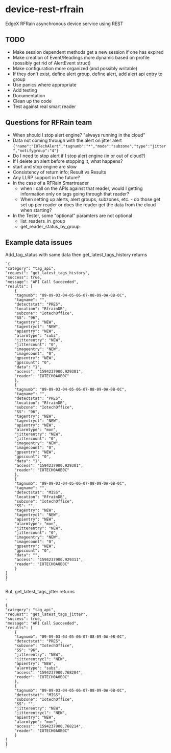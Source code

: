 # device-rest-rfrain
EdgeX RFRain asynchronous device service using REST

## TODO

- Make session dependent methods get a new session if one has expired
- Make creation of Event/Readings more dynamic based on profile (possibly get rid of AlertEvent struct)
- Make configuration more organized (and possibly writable)
- If they don't exist, define alert group, define alert, add alert api entry to group
- Use panics where appropriate
- Add testing
- Documentation
- Clean up the code
- Test against real smart reader

## Questions for RFRain team
- When should I stop alert engine?  "always running in the cloud"
- Data not coming through with the alert on jitter alert `{"name":"IOTechAlert","tagnumb":"*","mode":"subzone","type":"jitter","notifygroup":"4"}`
- Do I need to stop alert if I stop alert engine (in or out of cloud?)
- If I delete an alert before stopping it, what happens?
- start and stop engine are slow
- Consistency of return info; Result vs Results
- Any LLRP support in the future?
- In the case of a RFRain Smartreader
    - when I call on the APIs against that reader, would I getting information only on tags going through that reader?
    - When setting up alerts, alert groups, subzones, etc. - do those get set up per reader or does the reader get the data from the cloud when starting?
- In the Tester, some "optional" paramters are not optional
    - list_readers_in_group
    - get_reader_status_by_group


## Example data issues
Add_tag_status with same data then
    get_latest_tags_history returns

    `{
    "category": "tag_api",
    "request": "get_latest_tags_history",
    "success": true,
    "message": "API Call Succeeded",
    "results": [
        {
        "tagnumb": "09-09-03-04-05-06-07-08-09-0A-0B-0C",
        "tagname": "",
        "detectstat": "PRES",
        "location": "RfrainDB",
        "subzone": "IotechOffice",
        "SS": "96",
        "tagentry": "NEW",
        "tagentrycl": "NEW",
        "apientry": "NEW",
        "alarmtype": "subz",
        "jitterentry": "NEW",
        "jittercount": "0",
        "imageentry": "NEW",
        "imagecount": "0",
        "gpsentry": "NEW",
        "gpscount": "0",
        "data": "1",
        "access": "1594237900.929301",
        "reader": "IOTECH0A0B0C"
        },
        {
        "tagnumb": "09-09-03-04-05-06-07-08-09-0A-0B-0C",
        "tagname": "",
        "detectstat": "PRES",
        "location": "RfrainDB",
        "subzone": "IotechOffice",
        "SS": "96",
        "tagentry": "NEW",
        "tagentrycl": "NEW",
        "apientry": "NEW",
        "alarmtype": "mon",
        "jitterentry": "NEW",
        "jittercount": "0",
        "imageentry": "NEW",
        "imagecount": "0",
        "gpsentry": "NEW",
        "gpscount": "0",
        "data": "1",
        "access": "1594237900.929301",
        "reader": "IOTECH0A0B0C"
        },
        {
        "tagnumb": "09-09-03-04-05-06-07-08-09-0A-0B-0C",
        "tagname": "",
        "detectstat": "MISS",
        "location": "RfrainDB",
        "subzone": "IotechOffice",
        "SS": "",
        "tagentry": "NEW",
        "tagentrycl": "NEW",
        "apientry": "NEW",
        "alarmtype": "mon",
        "jitterentry": "NEW",
        "jittercount": "0",
        "imageentry": "NEW",
        "imagecount": "0",
        "gpsentry": "NEW",
        "gpscount": "0",
        "data": "",
        "access": "1594237900.929311",
        "reader": "IOTECH0A0B0C"
        }
    ]
    }
    `

But, get_latest_tags_jitter returns

    `
    {
    "category": "tag_api",
    "request": "get_latest_tags_jitter",
    "success": true,
    "message": "API Call Succeeded",
    "results": [
        {
        "tagnumb": "09-09-03-04-05-06-07-08-09-0A-0B-0C",
        "detectstat": "PRES",
        "subzone": "IotechOffice",
        "SS": "96",
        "jitterentry": "NEW",
        "jitterentrycl": "NEW",
        "apientry": "NEW",
        "alarmtype": "subz",
        "access": "1594237900.768204",
        "reader": "IOTECH0A0B0C"
        },
        {
        "tagnumb": "09-09-03-04-05-06-07-08-09-0A-0B-0C",
        "detectstat": "MISS",
        "subzone": "IotechOffice",
        "SS": "",
        "jitterentry": "NEW",
        "jitterentrycl": "NEW",
        "apientry": "NEW",
        "alarmtype": "mon",
        "access": "1594237900.768214",
        "reader": "IOTECH0A0B0C"
        }
    ]
    }
    `
